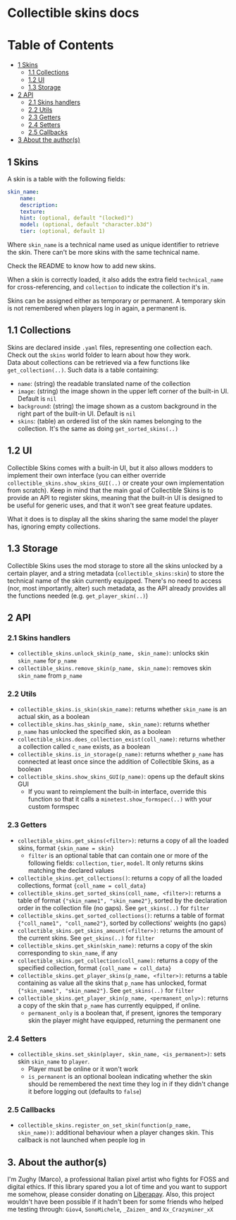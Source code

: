 # Collectible skins docs

# Table of Contents
* [1 Skins](#1-skins)
	* [1.1 Collections](#11-collections)
	* [1.2 UI](#12-ui)
	* [1.3 Storage](#13-storage)
* [2 API](#2-api)
    * [2.1 Skins handlers](#21-skins-handlers)
    * [2.2 Utils](#22-utils)
    * [2.3 Getters](#23-getters)
    * [2.4 Setters](#24-setters)
    * [2.5 Callbacks](#25-callbacks)
* [3 About the author(s)](#3-about-the-authors)

## 1 Skins
A skin is a table with the following fields:
```yaml
skin_name:
    name:
    description:
    texture:
    hint: (optional, default "(locked)")
    model: (optional, default "character.b3d")
    tier: (optional, default 1)
```

Where `skin_name` is a technical name used as unique identifier to retrieve the skin. There can't be more skins with the same technical name.  

Check the README to know how to add new skins.  

When a skin is correctly loaded, it also adds the extra field `technical_name` for cross-referencing, and `collection` to indicate the collection it's in.  

Skins can be assigned either as temporary or permanent. A temporary skin is not remembered when players log in again, a permanent is.

## 1.1 Collections
Skins are declared inside `.yaml` files, representing one collection each. Check out the `skins` world folder to learn about how they work.  
Data about collections can be retrieved via a few functions like `get_collection(..)`. Such data is a table containing:
* `name`: (string) the readable translated name of the collection
* `image`: (string) the image shown in the upper left corner of the built-in UI. Default is `nil`
* `background`: (string) the image shown as a custom background in the right part of the built-in UI. Default is `nil`
* `skins`: (table) an ordered list of the skin names belonging to the collection. It's the same as doing `get_sorted_skins(..)`

## 1.2 UI
Collectible Skins comes with a built-in UI, but it also allows modders to implement their own interface (you can either override `collectible_skins.show_skins_GUI(..)` or create your own implementation from scratch). Keep in mind that the main goal of Collectible Skins is to provide an API to register skins, meaning that the built-in UI is designed to be useful for generic uses, and that it won't see great feature updates.  

What it does is to display all the skins sharing the same model the player has, ignoring empty collections.

## 1.3 Storage
Collectible Skins uses the mod storage to store all the skins unlocked by a certain player, and a string metadata (`collectible_skins:skin`) to store the technical name of the skin currently equipped. There's no need to access (nor, most importantly, alter) such metadata, as the API already provides all the functions needed (e.g. `get_player_skin(..)`)

## 2 API
### 2.1 Skins handlers
* `collectible_skins.unlock_skin(p_name, skin_name)`: unlocks skin `skin_name` for `p_name`
* `collectible_skins.remove_skin(p_name, skin_name)`: removes skin `skin_name` from `p_name`

### 2.2 Utils
* `collectible_skins.is_skin(skin_name)`: returns whether `skin_name` is an actual skin, as a boolean
* `collectible_skins.has_skin(p_name, skin_name)`: returns whether `p_name` has unlocked the specified skin, as a boolean
* `collectible_skins.does_collection_exist(coll_name)`: returns whether a collection called `c_name` exists, as a boolean
* `collectible_skins.is_in_storage(p_name)`: returns whether `p_name` has connected at least once since the addition of Collectible Skins, as a boolean
* `collectible_skins.show_skins_GUI(p_name)`: opens up the default skins GUI
  * If you want to reimplement the built-in interface, override this function so that it calls a `minetest.show_formspec(..)` with your custom formspec

### 2.3 Getters
* `collectible_skins.get_skins(<filter>)`: returns a copy of all the loaded skins, format `{skin_name = skin}`
  * `filter` is an optional table that can contain one or more of the following fields: `collection`, `tier`, `model`. It only returns skins matching the declared values
* `collectible_skins.get_collections()`: returns a copy of all the loaded collections, format `{coll_name = coll_data}`
* `collectible_skins.get_sorted_skins(coll_name, <filter>)`: returns a table of format `{"skin_name1", "skin_name2"}`, sorted by the declaration order in the collection file (no gaps). See `get_skins(..)` for `filter`
* `collectible_skins.get_sorted_collections()`: returns a table of format `{"coll_name1", "coll_name2"}`, sorted by collections' weights (no gaps)
* `collectible_skins.get_skins_amount(<filter>)`: returns the amount of the current skins.  See `get_skins(..)` for `filter`
* `collectible_skins.get_skin(skin_name)`: returns a copy of the skin corresponding to `skin_name`, if any
* `collectible_skins.get_collection(coll_name)`: returns a copy of the specified collection, format `{coll_name = coll_data}`
* `collectible_skins.get_player_skins(p_name, <filter>)`: returns a table containing as value all the skins that `p_name` has unlocked, format `{"skin_name1", "skin_name2"}`. See `get_skins(..)` for `filter`
* `collectible_skins.get_player_skin(p_name, <permanent_only>)`: returns a copy of the skin that `p_name` has currently equipped, if online.
  * `permanent_only` is a boolean that, if present, ignores the temporary skin the player might have equipped, returning the permanent one

### 2.4 Setters
* `collectible_skins.set_skin(player, skin_name, <is_permanent>)`: sets skin `skin_name` to `player`.
  * Player must be online or it won't work
  * `is_permanent` is an optional boolean indicating whether the skin should be remembered the next time they log in if they didn't change it before logging out (defaults to `false`)

### 2.5 Callbacks
* `collectible_skins.register_on_set_skin(function(p_name, skin_name))`: additional behaviour when a player changes skin. This callback is not launched when people log in

## 3. About the author(s)
I'm Zughy (Marco), a professional Italian pixel artist who fights for FOSS and digital ethics. If this library spared you a lot of time and you want to support me somehow, please consider donating on [Liberapay](https://liberapay.com/Zughy/). Also, this project wouldn't have been possible if it hadn't been for some friends who helped me testing through: `Giov4`, `SonoMichele`, `_Zaizen_` and `Xx_Crazyminer_xX`
